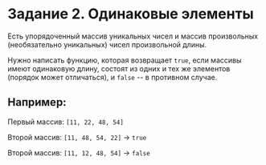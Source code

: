 # Задание 2. Одинаковые элементы

Есть упорядоченный массив уникальных чисел и массив произвольных
(необязательно уникальных) чисел произвольной длины. 

Нужно написать функцию, которая возвращает `true`, если массивы имеют одинаковую
длину, состоят из одних и тех же элементов (порядок может отличаться),
и `false` --  в противном случае.


## Например:

Первый массив: `[11, 22, 48, 54]`

Второй массив: `[11, 48, 54, 22]` -> `true`

Второй массив: `[11, 12, 48, 54]` -> `false`